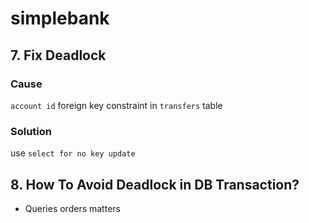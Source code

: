 # simplebank

## 7. Fix Deadlock

### Cause

`account id` foreign key constraint in `transfers` table

### Solution

use `select for no key update`

## 8. How To Avoid Deadlock in DB Transaction?

- Queries orders matters
